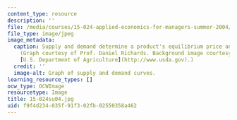 ```yaml
---
content_type: resource
description: ''
file: /media/courses/15-024-applied-economics-for-managers-summer-2004/f9f4d234035f91f302fb02550358a462_15-024su04.jpg
file_type: image/jpeg
image_metadata:
  caption: Supply and demand determine a product's equilibrium price and quantity.
    (Graph courtesy of Prof. Daniel Richards. Background image courtesy of Ken Hammond,
    [U.S. Department of Agriculture](http://www.usda.gov).)
  credit: ''
  image-alt: Graph of supply and demand curves.
learning_resource_types: []
ocw_type: OCWImage
resourcetype: Image
title: 15-024su04.jpg
uid: f9f4d234-035f-91f3-02fb-02550358a462
---
```


